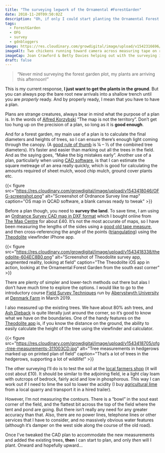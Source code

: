 ```yaml
---
title: "The surveying legwork of the Ornamental #ForestGarden"
date: 2018-11-20T09:50:02Z
description: "Oh, if only I could start planting the Ornamental Forest Garden straight away. But no. I need to survey the land before I make my Cunning Plan, before I get to the joy of planting."
tags: 
  - ForestGarden
  - OFG
  - survey
  - gdnbloggers
image: https://res.cloudinary.com/growdigital/image/upload/v1542316696/chickens-measuring-ofg.jpg
imageAlt: Two chickens running toward camera across measuring tape on rough cut field
imageCap: Joan Crawford & Betty Davies helping out with the surveying in the Ornamental Forest Garden. Soooo helpful…
draft: false
---
```


> “Never mind surveying the forest garden plot, my plants are arriving this afternoon!”

This is my current response, **I just want to get the plants in the ground**. But you can always pop the bare root new arrivals into a shallow trench until you are _properly_ ready. And by properly ready, I mean that you have to have a plan.

Plans are strange creatures, always bear in mind what the purpose of a plan is. In the words of [Alfred Korzybski](https://en.wikipedia.org/wiki/Alfred_Korzybski) “The map is not the territory”. Don’t get too hung up on the precision of a plan, so long as it is **good enough**. 

And for a forest garden, my main use of a plan is to calculate the final diameters and heights of trees, so I can ensure there’s enough light coming through the canopy. (A [good rule of thumb](https://www.forestgarden.wales/blog/course-notes-2016/#spacing) is ¼ – ½ of the combined tree diameters). It’s faster and easier than marking out all the trees in the field. And as the saying goes, “Make the big mistakes early”. Another use of a plan, particularly when using [CAD software](https://qcad.org), is that I can estimate the square metreage of an area really quickly, which is good for calculating the amounts required of sheet mulch, wood chip mulch, ground cover plants etc.

{{< figure src="https://res.cloudinary.com/growdigital/image/upload/v1543418046/OFG-screenshot.png" alt="Screenshot of Ordnance Survey line map" caption="OS map in QCAD software, a blank canvas ready to tweak" >}}

Before a plan though, you need to **survey the land**. To save time, I am using an [Ordnance Survey CAD map in DXF format](https://www.ordnancesurvey.co.uk) which I bought online from [The Map Centre](https://www.themapcentre.com) for about £40. It’s not the most accurate of maps, so I have been measuring the lengths of the sides using a [good old tape measure](https://amzn.to/2DOEM3D), and then cross-referencing the angle of the points ([triangulating](https://en.wikipedia.org/wiki/Triangulation)) using the [Theodolite](http://hrtapps.com/theodolite/) viewfinder iPhone app.

{{< figure src="https://res.cloudinary.com/growdigital/image/upload/v1543418338/theodolite-604EC8B0.png" alt="Screenshot of Theodolite survey app, augmented reality, looking at field" caption="The Theodolite iOS app in action, looking at the Ornamental Forest Garden from the south east corner" >}}

There are plenty of simpler and lower-tech methods out there but alas I don’t have much time to explore the options. I would like to go to the introductory course [Field Survey Techniques](https://wales.permaculture.org.uk/education/course/field-survey-techniques) run by [Aberystwyth University](https://www.aber.ac.uk/en/lifelong-learning/) at [Denmark Farm](https://www.denmarkfarm.org.uk) in March 2019.

I also measured up the existing trees. We have about 80% ash trees, and [Ash Dieback](https://www.woodlandtrust.org.uk/visiting-woods/tree-diseases-and-pests/key-threats/ash-dieback/) is quite literally just around the corner, so it’s good to know what we have on the boundaries. One of the handy features on the [Theodolite app](http://hrtapps.com/theodolite/) is, if you know the distance on the ground, the ability to easily calculate the height of the tree using the viewfinder and calculator. 

{{< figure src="https://res.cloudinary.com/growdigital/image/upload/v1543418705/ofg-tree-measurements-311003CD.jpg" alt="Tree measurements in hedgerows marked up on printed plan of field" caption="That’s a lot of trees in the hedgerows, supporting a lot of wildlife!" >}}

The other surveying I’ll do is to test the soil at the [local farmers shop](http://www.ccfagri.co.uk) (it will cost about £10). It should be similar to the adjoining field, ie a light clay loam with outcrops of bedrock, fairly acid and low in phosphorous. This way I can work out if I need to lime the soil to lower the acidity (I buy [agricultural lime](https://en.wikipedia.org/wiki/Agricultural_lime) from a local quarry and transport it in a hired trailer).

However, I’m not measuring the contours. There is a “bowl” in the sout east corner of the field, and the flattest bit across the top of the field where the tent and pond are going. But there isn’t really any need for any greater accuracy than that. Also, there are no power lines, telephone lines or other services that I have to consider, and no massively obvious water features (although it’s damper on the west side along the course of the old road).

Once I’ve tweaked the CAD plan to accommodate the new measurements and added the existing trees, **then** I can start to plan, and only _then_ will I plant. Onward and hopefully upward…
